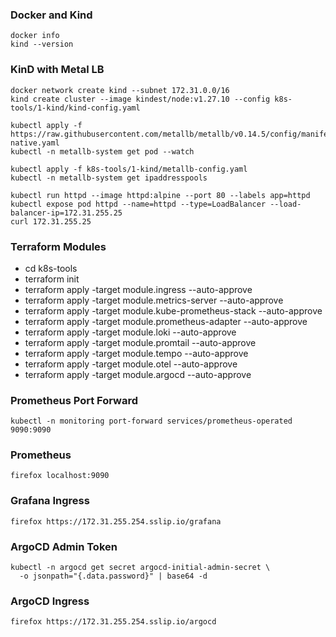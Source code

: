 ### Docker and Kind ###
```
docker info
kind --version
```

### KinD with Metal LB ###
```
docker network create kind --subnet 172.31.0.0/16
kind create cluster --image kindest/node:v1.27.10 --config k8s-tools/1-kind/kind-config.yaml

kubectl apply -f https://raw.githubusercontent.com/metallb/metallb/v0.14.5/config/manifests/metallb-native.yaml
kubectl -n metallb-system get pod --watch

kubectl apply -f k8s-tools/1-kind/metallb-config.yaml
kubectl -n metallb-system get ipaddresspools

kubectl run httpd --image httpd:alpine --port 80 --labels app=httpd
kubectl expose pod httpd --name=httpd --type=LoadBalancer --load-balancer-ip=172.31.255.25
curl 172.31.255.25
```
### Terraform Modules
- cd k8s-tools
- terraform init
- terraform apply -target module.ingress --auto-approve
- terraform apply -target module.metrics-server --auto-approve
- terraform apply -target module.kube-prometheus-stack --auto-approve
- terraform apply -target module.prometheus-adapter --auto-approve
- terraform apply -target module.loki --auto-approve
- terraform apply -target module.promtail --auto-approve
- terraform apply -target module.tempo --auto-approve
- terraform apply -target module.otel --auto-approve
- terraform apply -target module.argocd --auto-approve


### Prometheus Port Forward ###
```
kubectl -n monitoring port-forward services/prometheus-operated 9090:9090
```

### Prometheus ###
```
firefox localhost:9090
```

### Grafana Ingress ###
```
firefox https://172.31.255.254.sslip.io/grafana
```

### ArgoCD Admin Token ###
```
kubectl -n argocd get secret argocd-initial-admin-secret \
  -o jsonpath="{.data.password}" | base64 -d
```

### ArgoCD Ingress ###
```
firefox https://172.31.255.254.sslip.io/argocd
```
